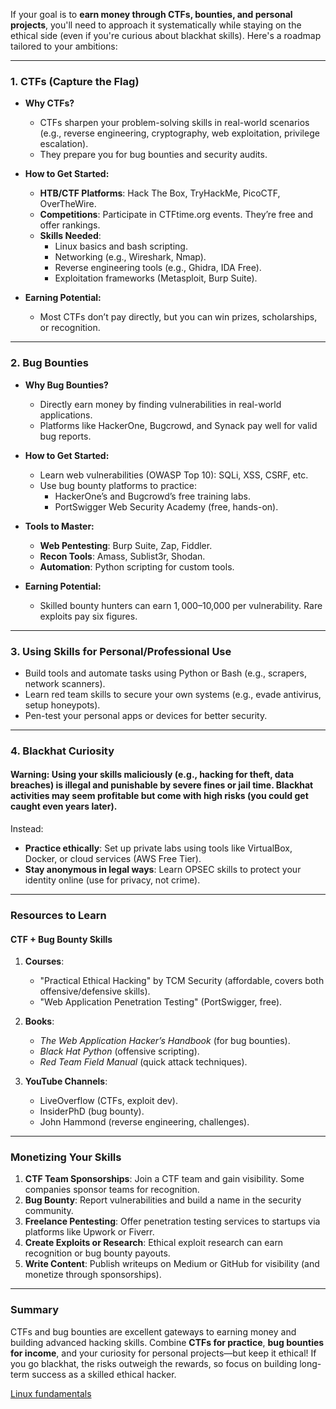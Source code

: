 If your goal is to **earn money through CTFs, bounties, and personal projects**, you'll need to approach it systematically while staying on the ethical side (even if you're curious about blackhat skills). Here's a roadmap tailored to your ambitions:

---

### **1. CTFs (Capture the Flag)**

- **Why CTFs?**
    
    - CTFs sharpen your problem-solving skills in real-world scenarios (e.g., reverse engineering, cryptography, web exploitation, privilege escalation).
    - They prepare you for bug bounties and security audits.
- **How to Get Started:**
    
    - **HTB/CTF Platforms**: Hack The Box, TryHackMe, PicoCTF, OverTheWire.
    - **Competitions**: Participate in CTFtime.org events. They’re free and offer rankings.
    - **Skills Needed**:
        - Linux basics and bash scripting.
        - Networking (e.g., Wireshark, Nmap).
        - Reverse engineering tools (e.g., Ghidra, IDA Free).
        - Exploitation frameworks (Metasploit, Burp Suite).
- **Earning Potential:**
    
    - Most CTFs don’t pay directly, but you can win prizes, scholarships, or recognition.

---

### **2. Bug Bounties**

- **Why Bug Bounties?**
    
    - Directly earn money by finding vulnerabilities in real-world applications.
    - Platforms like HackerOne, Bugcrowd, and Synack pay well for valid bug reports.
- **How to Get Started:**
    
    - Learn web vulnerabilities (OWASP Top 10): SQLi, XSS, CSRF, etc.
    - Use bug bounty platforms to practice:
        - HackerOne’s and Bugcrowd’s free training labs.
        - PortSwigger Web Security Academy (free, hands-on).
- **Tools to Master:**
    
    - **Web Pentesting**: Burp Suite, Zap, Fiddler.
    - **Recon Tools**: Amass, Sublist3r, Shodan.
    - **Automation**: Python scripting for custom tools.
- **Earning Potential:**
    
    - Skilled bounty hunters can earn $1,000–$10,000 per vulnerability. Rare exploits pay six figures.

---

### **3. Using Skills for Personal/Professional Use**

- Build tools and automate tasks using Python or Bash (e.g., scrapers, network scanners).
- Learn red team skills to secure your own systems (e.g., evade antivirus, setup honeypots).
- Pen-test your personal apps or devices for better security.

---

### **4. Blackhat Curiosity**

#### **Warning**: Using your skills maliciously (e.g., hacking for theft, data breaches) is illegal and punishable by severe fines or jail time. Blackhat activities may seem profitable but come with high risks (you could get caught even years later).

Instead:

- **Practice ethically**: Set up private labs using tools like VirtualBox, Docker, or cloud services (AWS Free Tier).
- **Stay anonymous in legal ways**: Learn OPSEC skills to protect your identity online (use for privacy, not crime).

---

### **Resources to Learn**

#### **CTF + Bug Bounty Skills**

1. **Courses**:
    
    - "Practical Ethical Hacking" by TCM Security (affordable, covers both offensive/defensive skills).
    - "Web Application Penetration Testing" (PortSwigger, free).
2. **Books**:
    
    - _The Web Application Hacker’s Handbook_ (for bug bounties).
    - _Black Hat Python_ (offensive scripting).
    - _Red Team Field Manual_ (quick attack techniques).
3. **YouTube Channels**:
    
    - LiveOverflow (CTFs, exploit dev).
    - InsiderPhD (bug bounty).
    - John Hammond (reverse engineering, challenges).

---

### **Monetizing Your Skills**

1. **CTF Team Sponsorships**: Join a CTF team and gain visibility. Some companies sponsor teams for recognition.
2. **Bug Bounty**: Report vulnerabilities and build a name in the security community.
3. **Freelance Pentesting**: Offer penetration testing services to startups via platforms like Upwork or Fiverr.
4. **Create Exploits or Research**: Ethical exploit research can earn recognition or bug bounty payouts.
5. **Write Content**: Publish writeups on Medium or GitHub for visibility (and monetize through sponsorships).

---

### **Summary**

CTFs and bug bounties are excellent gateways to earning money and building advanced hacking skills. Combine **CTFs for practice**, **bug bounties for income**, and your curiosity for personal projects—but keep it ethical! If you go blackhat, the risks outweigh the rewards, so focus on building long-term success as a skilled ethical hacker.

[Linux fundamentals](https://youtube.com/playlist?list=PLJMTpgXWCVWwXFdaWIV-qPfU6r7YjAPAa&si=ujbzRGD9xtq2UA3e) 